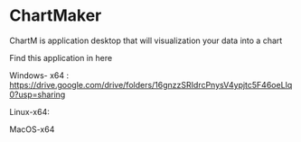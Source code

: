 # ChartMaker
ChartM is application desktop that will visualization your data into a chart

Find this application in here

Windows- x64 :
https://drive.google.com/drive/folders/16gnzzSRIdrcPnysV4ypjtc5F46oeLIq0?usp=sharing

Linux-x64:

MacOS-x64
